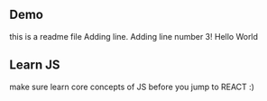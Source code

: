 ## Demo
this is a readme file
Adding line.
Adding line number 3! 
Hello World

## Learn JS
make sure learn core concepts of JS before you jump to REACT :)
